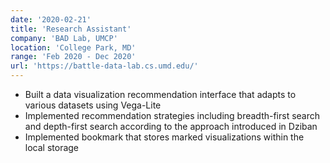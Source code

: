 ```yaml
---
date: '2020-02-21'
title: 'Research Assistant'
company: 'BAD Lab, UMCP'
location: 'College Park, MD'
range: 'Feb 2020 - Dec 2020'
url: 'https://battle-data-lab.cs.umd.edu/'
---
```


- Built a data visualization recommendation interface that adapts to various datasets using Vega-Lite
- Implemented recommendation strategies including breadth-first search and depth-first search according to the approach introduced in Dziban
- Implemented bookmark that stores marked visualizations within the local storage
